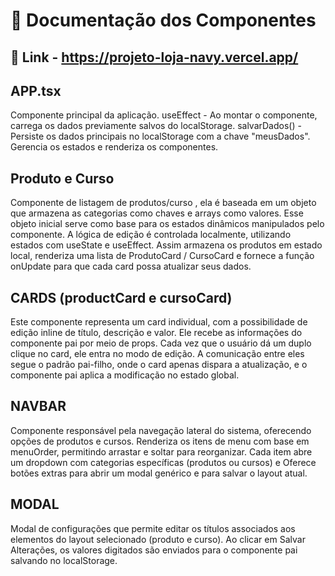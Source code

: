 # 🧾 Documentação dos Componentes

## 📌 Link - https://projeto-loja-navy.vercel.app/

## APP.tsx

Componente principal da aplicação.
useEffect - Ao montar o componente, carrega os dados previamente salvos do localStorage.
salvarDados() - Persiste os dados principais no localStorage com a chave "meusDados".
Gerencia os estados e renderiza os componentes.

## Produto e Curso

Componente de listagem de produtos/curso , ela é baseada em um objeto que armazena as categorias como chaves e arrays como valores. Esse objeto inicial serve como base para os estados dinâmicos manipulados pelo componente. A lógica de edição é controlada localmente, utilizando estados com useState e useEffect. Assim armazena os produtos em estado local, renderiza uma lista de ProdutoCard / CursoCard e fornece a função onUpdate para que cada card possa atualizar seus dados.

## CARDS (productCard e cursoCard)

Este componente representa um card individual, com a possibilidade de edição inline de título, descrição e valor. Ele recebe as informações do componente pai  por meio de props. Cada vez que o usuário dá um duplo clique no card, ele entra no modo de edição.
A comunicação entre eles segue o padrão pai-filho, onde o card apenas dispara a atualização, e o componente pai aplica a modificação no estado global.

## NAVBAR

Componente responsável pela navegação lateral do sistema, oferecendo opções de produtos e cursos. Renderiza os itens de menu com base em menuOrder, permitindo arrastar e soltar para reorganizar. Cada item abre um dropdown com categorias específicas (produtos ou cursos) e Oferece botões extras para abrir um modal genérico e para salvar o layout atual.

## MODAL

Modal de configurações que permite editar os títulos associados aos elementos do layout selecionado (produto e curso). Ao clicar em Salvar Alterações, os valores digitados são enviados para o componente pai salvando no localStorage.
